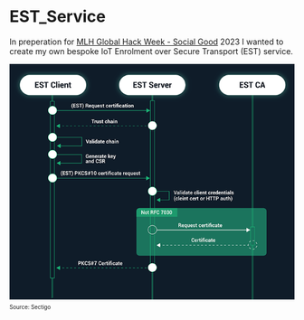 # EST_Service
In preperation for [MLH Global Hack Week - Social Good](https://ghw.mlh.io/events/social-good-week) 2023 I wanted to create my own bespoke IoT Enrolment over Secure Transport (EST) service.


<img src="EST-certificate-enrollement.png" alt="*Source: Sectigo*">
<sup><sub>Source: Sectigo</sub></sup>
